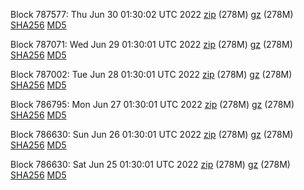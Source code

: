 Block 787577: Thu Jun 30 01:30:02 UTC 2022 [zip](https://files.01coin.io/mainnet/2022-06-30/bootstrap.dat.zip) (278M) [gz](https://files.01coin.io/mainnet/2022-06-30/bootstrap.dat.tar.gz) (278M) [SHA256](https://files.01coin.io/mainnet/2022-06-30/sha256.txt) [MD5](https://files.01coin.io/mainnet/2022-06-30/md5.txt)

Block 787071: Wed Jun 29 01:30:01 UTC 2022 [zip](https://files.01coin.io/mainnet/2022-06-29/bootstrap.dat.zip) (278M) [gz](https://files.01coin.io/mainnet/2022-06-29/bootstrap.dat.tar.gz) (278M) [SHA256](https://files.01coin.io/mainnet/2022-06-29/sha256.txt) [MD5](https://files.01coin.io/mainnet/2022-06-29/md5.txt)

Block 787002: Tue Jun 28 01:30:01 UTC 2022 [zip](https://files.01coin.io/mainnet/2022-06-28/bootstrap.dat.zip) (278M) [gz](https://files.01coin.io/mainnet/2022-06-28/bootstrap.dat.tar.gz) (278M) [SHA256](https://files.01coin.io/mainnet/2022-06-28/sha256.txt) [MD5](https://files.01coin.io/mainnet/2022-06-28/md5.txt)

Block 786795: Mon Jun 27 01:30:01 UTC 2022 [zip](https://files.01coin.io/mainnet/2022-06-27/bootstrap.dat.zip) (278M) [gz](https://files.01coin.io/mainnet/2022-06-27/bootstrap.dat.tar.gz) (278M) [SHA256](https://files.01coin.io/mainnet/2022-06-27/sha256.txt) [MD5](https://files.01coin.io/mainnet/2022-06-27/md5.txt)

Block 786630: Sun Jun 26 01:30:01 UTC 2022 [zip](https://files.01coin.io/mainnet/2022-06-26/bootstrap.dat.zip) (278M) [gz](https://files.01coin.io/mainnet/2022-06-26/bootstrap.dat.tar.gz) (278M) [SHA256](https://files.01coin.io/mainnet/2022-06-26/sha256.txt) [MD5](https://files.01coin.io/mainnet/2022-06-26/md5.txt)

Block 786630: Sat Jun 25 01:30:01 UTC 2022 [zip](https://files.01coin.io/mainnet/2022-06-25/bootstrap.dat.zip) (278M) [gz](https://files.01coin.io/mainnet/2022-06-25/bootstrap.dat.tar.gz) (278M) [SHA256](https://files.01coin.io/mainnet/2022-06-25/sha256.txt) [MD5](https://files.01coin.io/mainnet/2022-06-25/md5.txt)
